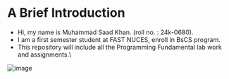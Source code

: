 # A Brief Introduction
- Hi, my name is Muhammad Saad Khan. (roll no. : 24k-0680).
- I am a first semester student at FAST NUCES, enroll in BsCS program.
- This repository will include all the Programming Fundamental lab work and assignments.\
  
![image](https://github.com/user-attachments/assets/98adff08-13e5-4332-bd3d-e13e7b5dbe61)

